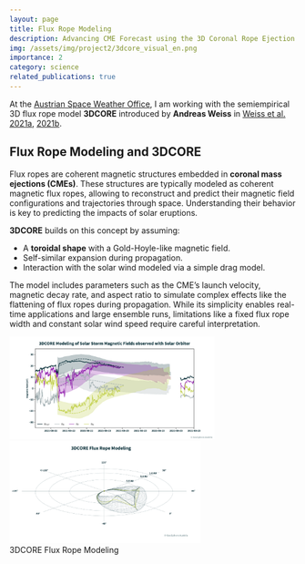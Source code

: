 ```yaml
---
layout: page
title: Flux Rope Modeling
description: Advancing CME Forecast using the 3D Coronal Rope Ejection Model
img: /assets/img/project2/3dcore_visual_en.png
importance: 2
category: science
related_publications: true
---
```


At the <a href="https://helioforecast.space/" target="_blank">Austrian Space Weather Office</a>, I am working with the semiempirical 3D flux rope model **3DCORE**  introduced by **Andreas Weiss** in <a href="https://iopscience.iop.org/article/10.3847/1538-4365/abc9bd" target="_blank">Weiss et al. 2021a</a>, <a href="https://www.aanda.org/articles/aa/abs/2021/12/aa40919-21/aa40919-21.html" target="_blank">2021b</a>.

<h2>Flux Rope Modeling and 3DCORE</h2>

Flux ropes are coherent magnetic structures embedded in **coronal mass ejections (CMEs)**. These structures are typically modeled as coherent magnetic flux ropes, allowing to reconstruct and predict their magnetic field configurations and trajectories through space. Understanding their behavior is key to predicting the impacts of solar eruptions. 

**3DCORE** builds on this concept by assuming:
- A **toroidal shape** with a Gold-Hoyle-like magnetic field.
- Self-similar expansion during propagation.
- Interaction with the solar wind modeled via a simple drag model.

The model includes parameters such as the CME’s launch velocity, magnetic decay rate, and aspect ratio to simulate complex effects like the flattening of flux ropes during propagation. While its simplicity enables real-time applications and large ensemble runs, limitations like a fixed flux rope width and constant solar wind speed require careful interpretation.

<div class="row justify-content-sm-center">
    <div class="col-sm-6 mt-3 mt-md-0">
        <img src="/assets/img/project2/3dcore_insitu_en.png" alt="In Situ Reconstruction" class="img-fluid rounded z-depth-1" style="height: 180px; width: auto;">
    </div>
    <div class="col-sm-6 mt-3 mt-md-0">
        <img src="/assets/img/project2/3dcore_visual_en.png" alt="3D Reconstruction" class="img-fluid rounded z-depth-1 small-img" style="height: 180px; width: auto;">
    </div>
</div>
<div class="caption">
    3DCORE Flux Rope Modeling
</div>
